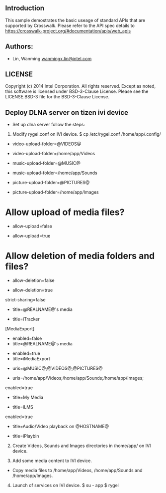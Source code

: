 ## Introduction

This sample demostrates the basic useage of standard APIs that are supported by Crosswalk.
Please refer to the API spec details to https://crosswalk-project.org/#documentation/apis/web_apis

## Authors:

* Lin, Wanming <wanmingx.lin@intel.com>

## LICENSE

Copyright (c) 2014 Intel Corporation.  All rights reserved.
Except as noted, this software is licensed under BSD-3-Clause License.
Please see the LICENSE.BSD-3 file for the BSD-3-Clause License.

## Deploy DLNA server on tizen ivi device

  * Set up dlna server follow the steps:
  1. Modify rygel.conf on IVI device.
  $ cp /etc/rygel.conf /home/app/.config/

  - video-upload-folder=@VIDEOS@
  + video-upload-folder=/home/app/Videos

  - music-upload-folder=@MUSIC@
  + music-upload-folder=/home/app/Sounds

  - picture-upload-folder=@PICTURES@
  + picture-upload-folder=/home/app/Images

  # Allow upload of media files?
  - allow-upload=false
  + allow-upload=true

  # Allow deletion of media folders and files?
  - allow-deletion=false
  + allow-deletion=true

  strict-sharing=false
  - title=@REALNAME@'s media
  + title=iTracker

  [MediaExport]
  - enabled=false
  - title=@REALNAME@'s media
  + enabled=true
  + title=iMediaExport

  - uris=@MUSIC@;@VIDEOS@;@PICTURES@
  + uris=/home/app/Videos;/home/app/Sounds;/home/app/Images;
 
  enabled=true
  - title=My Media
  + title=iLMS

  enabled=true
  - title=Audio/Video playback on @HOSTNAME@
  + title=iPlaybin

  2. Create Videos, Sounds and Images directories in /home/app/ on IVI device.

  3. Add some media content to IVI device.
  * Copy media files to /home/app/Videos, /home/app/Sounds and /home/app/Images.

  4. Launch of services on IVI device.
  $ su - app
  $ rygel
